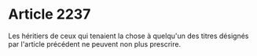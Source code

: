 # Article 2237

Les héritiers de ceux qui tenaient la chose à quelqu'un des titres désignés par l'article précédent ne peuvent non plus prescrire.